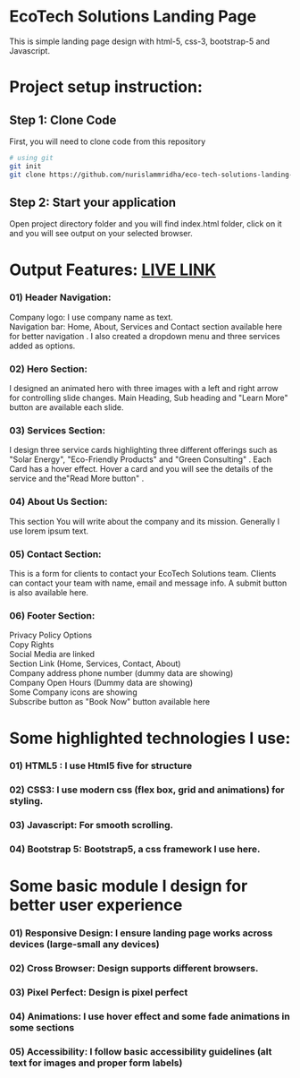 # EcoTech Solutions Landing Page

This is simple landing page design with html-5, css-3, bootstrap-5 and Javascript.

# Project setup instruction:

## Step 1: Clone Code

First, you will need to clone code from this repository

```bash
# using git
git init
git clone https://github.com/nurislammridha/eco-tech-solutions-landing-page.git

```

## Step 2: Start your application

Open project directory folder and you will find index.html folder, click on it and you will see output on your selected browser.

# Output Features: [LIVE LINK](https://eco-tech-solutions.netlify.app/)

### 01) Header Navigation:

Company logo: I use company name as text.<br>
Navigation bar: Home, About, Services and Contact section available here for better navigation . I also created a dropdown menu and three services added as options.

### 02) Hero Section:

I designed an animated hero with three images with a left and right arrow for controlling slide changes.
Main Heading, Sub heading and "Learn More" button are available each slide.

### 03) Services Section:

I design three service cards highlighting three different offerings such as "Solar Energy", "Eco-Friendly Products"
and "Green Consulting" . Each Card has a hover effect. Hover a card and you will see the details of the service and the"Read More button" .

### 04) About Us Section:

This section You will write about the company and its mission. Generally I use lorem ipsum text.

### 05) Contact Section:

This is a form for clients to contact your EcoTech Solutions team. Clients can contact your team with name, email and message info.
A submit button is also available here.

### 06) Footer Section:

Privacy Policy Options <br>
Copy Rights<br>
Social Media are linked<br>
Section Link (Home, Services, Contact, About)<br>
Company address phone number (dummy data are showing)<br>
Company Open Hours (Dummy data are showing)<br>
Some Company icons are showing<br>
Subscribe button as "Book Now" button available here<br>

# Some highlighted technologies I use:

### 01) HTML5 : I use Html5 five for structure

### 02) CSS3: I use modern css (flex box, grid and animations) for styling.

### 03) Javascript: For smooth scrolling.

### 04) Bootstrap 5: Bootstrap5, a css framework I use here.

# Some basic module I design for better user experience

### 01) Responsive Design: I ensure landing page works across devices (large-small any devices)

### 02) Cross Browser: Design supports different browsers.

### 03) Pixel Perfect: Design is pixel perfect

### 04) Animations: I use hover effect and some fade animations in some sections

### 05) Accessibility: I follow basic accessibility guidelines (alt text for images and proper form labels)
